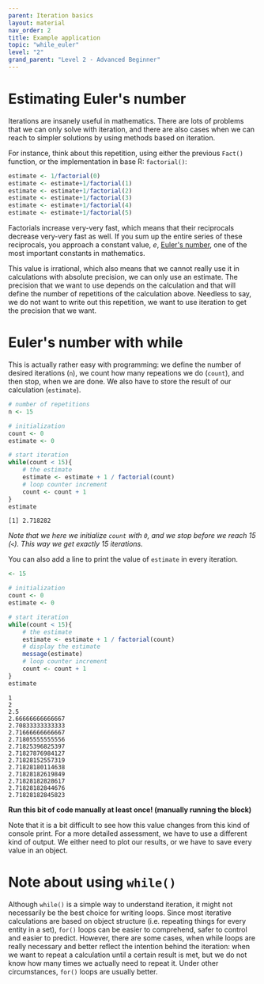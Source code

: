 ```yaml
---
parent: Iteration basics
layout: material 
nav_order: 2
title: Example application 
topic: "while_euler"
level: "2"
grand_parent: "Level 2 - Advanced Beginner"
---
```


# Estimating Euler's number

Iterations are insanely useful in mathematics. There are lots of problems that we can only solve with iteration, and there are also cases when we can reach to simpler solutions by using methods based on iteration.

For instance, think about this repetition, using either the previous `Fact()` function, or the implementation in base R: `factorial()`:

```R
estimate <- 1/factorial(0)
estimate <- estimate+1/factorial(1)
estimate <- estimate+1/factorial(2)
estimate <- estimate+1/factorial(3)
estimate <- estimate+1/factorial(4)
estimate <- estimate+1/factorial(5)
```

Factorials increase very-very fast, which means that their reciprocals decrease very-very fast as well. If you sum up the entire series of these reciprocals, you approach a constant value, *e*, [Euler's number](https://en.wikipedia.org/wiki/E_(mathematical_constant)), one of the most important constants in mathematics.

This value is irrational, which also means that we cannot really use it in calculations with absolute precision, we can only use an estimate. The precision that we want to use depends on the calculation and that will define the number of repetitions of the calculation above. Needless to say, we do not want to write out this repetition, we want to use iteration to get the precision that we want.

# Euler's number with while

This is actually rather easy with programming: we define the number of desired iterations (`n`), we count how many repeations we do (`count`), and then stop, when we are done. We also have to store the result of our calculation (`estimate`).

```R
# number of repetitions
n <- 15

# initialization
count <- 0
estimate <- 0

# start iteration
while(count < 15){
	# the estimate
	estimate <- estimate + 1 / factorial(count)
	# loop counter increment
	count <- count + 1
}
estimate
```
```
[1] 2.718282
```

*Note that we here we initialize `count` with `0`, and we stop before we reach 15 (`<`). This way we get exactly 15 iterations.*

You can also add a line to print the value of `estimate` in every iteration. 

```R
<- 15

# initialization
count <- 0
estimate <- 0

# start iteration
while(count < 15){
	# the estimate
	estimate <- estimate + 1 / factorial(count)
	# display the estimate
	message(estimate)
	# loop counter increment
	count <- count + 1
}
estimate
```
```
1
2
2.5
2.66666666666667
2.70833333333333
2.71666666666667
2.71805555555556
2.71825396825397
2.71827876984127
2.71828152557319
2.71828180114638
2.71828182619849
2.71828182828617
2.71828182844676
2.71828182845823
```

**Run this bit of code manually at least once! (manually running the block)**

Note that it is a bit difficult to see how this value changes from this kind of console print. For a more detailed assessment, we have to use a different kind of output. We either need to plot our results, or we have to save every value in an object. 

# Note about using `while()`

Although `while()` is a simple way to understand iteration, it might not necessarily be the best choice for writing loops. Since most iterative calculations are based on object structure (i.e. repeating things for every entity in a set), `for()` loops can be easier to comprehend, safer to control and easier to predict. However, there are some cases, when while loops are really necessary and better reflect the intention behind the iteration: when we want to repeat a calculation until a certain result is met, but we do not know how many times we actually need to repeat it. Under other circumstances, `for()` loops are usually better.


